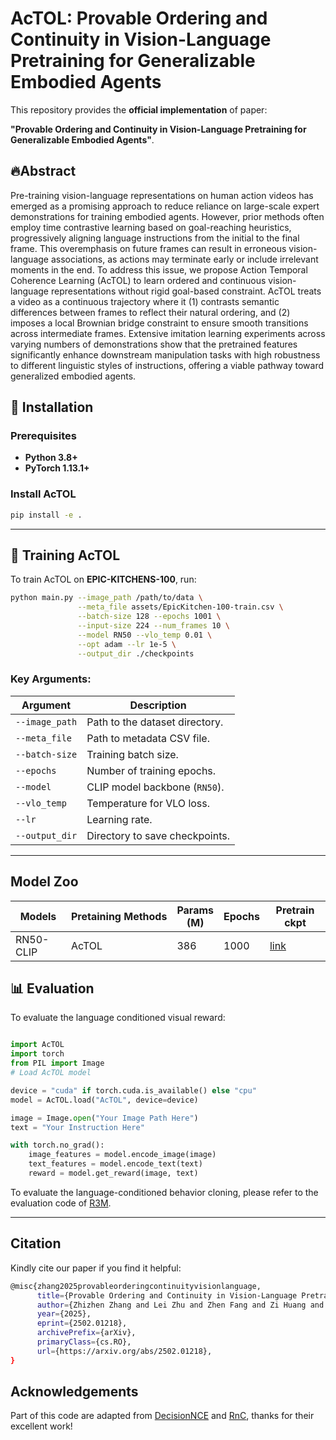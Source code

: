 # AcTOL: Provable Ordering and Continuity in Vision-Language Pretraining for Generalizable Embodied Agents

<!-- This repository provides the **official implementation** of the ICML 2025 submission paper: **"Provable Ordering and Continuity in Vision-Language Pretraining for Generalizable Embodied Agents"**. -->

This repository provides the **official implementation** of paper: 

**"Provable Ordering and Continuity in Vision-Language Pretraining for Generalizable Embodied Agents"**.

## 🔥Abstract
Pre-training vision-language representations on human action videos has emerged as a promising approach to reduce reliance on large-scale expert demonstrations for training embodied agents. However, prior methods often employ time contrastive learning based on goal-reaching heuristics, progressively aligning language instructions from the initial to the final frame. This overemphasis on future frames can result in erroneous vision-language associations, as actions may terminate early or include irrelevant moments in the end. To address this issue, we propose Action Temporal Coherence Learning (AcTOL) to learn ordered and continuous vision-language representations without rigid goal-based constraint. AcTOL treats a video as a continuous trajectory where it (1) contrasts semantic differences between frames to reflect their natural ordering, and (2) imposes a local Brownian bridge constraint to ensure smooth transitions across intermediate frames. Extensive imitation learning experiments across varying numbers of demonstrations show that the pretrained features significantly enhance downstream manipulation tasks with high robustness to different linguistic styles of instructions, offering a viable pathway toward generalized embodied agents.


## 🚀 Installation

### Prerequisites
- **Python 3.8+**
- **PyTorch 1.13.1+**


### Install AcTOL
```bash
pip install -e .
```

---

## 🎯 Training AcTOL

To train AcTOL on **EPIC-KITCHENS-100**, run:

```bash
python main.py --image_path /path/to/data \
               --meta_file assets/EpicKitchen-100-train.csv \
               --batch-size 128 --epochs 1001 \
               --input-size 224 --num_frames 10 \
               --model RN50 --vlo_temp 0.01 \
               --opt adam --lr 1e-5 \
               --output_dir ./checkpoints
```

### Key Arguments:
| Argument         | Description |
|-----------------|-------------|
| `--image_path`  | Path to the dataset directory. |
| `--meta_file`   | Path to metadata CSV file. |
| `--batch-size`  | Training batch size. |
| `--epochs`      | Number of training epochs. |
| `--model`       | CLIP model backbone (`RN50`). |
| `--vlo_temp`    | Temperature for VLO loss. |
| `--lr`          | Learning rate. |
| `--output_dir`  | Directory to save checkpoints. |

---

## Model Zoo
| Models    | Pretaining Methods | Params<br />(M) | Epochs | Pretrain ckpt                                                                              |
| --------- | ------------------- | --------------- | ----- | ------------------------------------------------------------------------------------------ |
| RN50-CLIP | AcTOL       | 386             | 1000    | [link](https://drive.google.com/file/d/19GX5k0CjjHoCqhTSwNdmAqiNBlNnuiVw/view?usp=sharing) |


## 📊 Evaluation

To evaluate the language conditioned visual reward:
```python

import AcTOL
import torch
from PIL import Image
# Load AcTOL model

device = "cuda" if torch.cuda.is_available() else "cpu"
model = AcTOL.load("AcTOL", device=device)

image = Image.open("Your Image Path Here")
text = "Your Instruction Here"

with torch.no_grad():
    image_features = model.encode_image(image)
    text_features = model.encode_text(text)
    reward = model.get_reward(image, text)
```
To evaluate the language-conditioned behavior cloning, please refer to the evaluation code of [R3M](https://github.com/facebookresearch/r3m/tree/eval/evaluation).

---

## Citation
Kindly cite our paper if you find it helpful:
```bash
@misc{zhang2025provableorderingcontinuityvisionlanguage,
      title={Provable Ordering and Continuity in Vision-Language Pretraining for Generalizable Embodied Agents}, 
      author={Zhizhen Zhang and Lei Zhu and Zhen Fang and Zi Huang and Yadan Luo},
      year={2025},
      eprint={2502.01218},
      archivePrefix={arXiv},
      primaryClass={cs.RO},
      url={https://arxiv.org/abs/2502.01218}, 
}
```
## Acknowledgements
Part of this code are adapted from [DecisionNCE](https://github.com/2toinf/DecisionNCE.git) and [RnC](https://github.com/kaiwenzha/Rank-N-Contrast.git), thanks for their excellent work!
